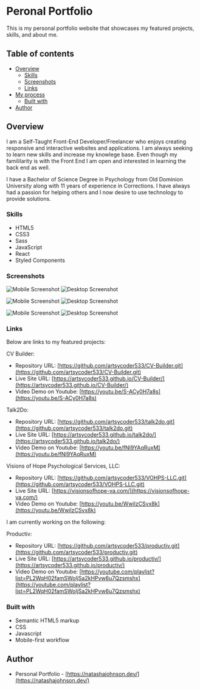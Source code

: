 # Peronal Portfolio

This is my personal portfolio website that showcases my featured projects, skills, and about me.

## Table of contents

- [Overview](#overview)
  - [Skills](#skills)
  - [Screenshots](#screenshots)
  - [Links](#links)
- [My process](#my-process)
  - [Built with](#built-with)
- [Author](#author)

## Overview

I am a Self-Taught Front-End Developer/Freelancer who enjoys creating responsive and interactive websites and applications. I am always seeking to learn new skills and increase my knowlege base. Even though my famililarity is with the Front End I am open and interested in learning the back end as well.

I have a Bachelor of Science Degree in Psychology from Old Dominion University along with 11 years of experience in Corrections. I have always had a passion for helping others and I now desire to use technology to provide solutions.

### Skills

- HTML5
- CSS3
- Sass
- JavaScript
- React
- Styled Components


### Screenshots

![Mobile Screenshot](cvbuilder_mobile.png)
![Desktop Screenshot](cvbuilder_desktop.png)

![Mobile Screenshot](talk2do_mobile.png)
![Desktop Screenshot](talk2do_desktop.png)

![Mobile Screenshot](vohps_mobile.png)
![Desktop Screenshot](vohps_desktop.png)

### Links

Below are links to my featured projects:

CV Builder: 

- Repository URL: [https://github.com/artsycoder533/CV-Builder.git](https://github.com/artsycoder533/CV-Builder.git)
- Live Site URL: [https://artsycoder533.github.io/CV-Builder/](https://artsycoder533.github.io/CV-Builder/)
- Video Demo on Youtube: [https://youtu.be/S-ACy0H7a8s](https://youtu.be/S-ACy0H7a8s)

Talk2Do:

- Repository URL: [https://github.com/artsycoder533/talk2do.git](https://github.com/artsycoder533/talk2do.git)
- Live Site URL: [https://artsycoder533.github.io/talk2do/](https://artsycoder533.github.io/talk2do/)
- Video Demo on Youtube: [https://youtu.be/fNI9YAqRuxM](https://youtu.be/fNI9YAqRuxM)

Visions of Hope Psychological Services, LLC:

- Repository URL: [https://github.com/artsycoder533/VOHPS-LLC.git](https://github.com/artsycoder533/VOHPS-LLC.git)
- Live Site URL: [https://visionsofhope-va.com/](https://visionsofhope-va.com/)
- Video Demo on Youtube: [https://youtu.be/WwilzCSvx8k](https://youtu.be/WwilzCSvx8k)

I am currently working on the following:

Productiv:
- Repository URL: [https://github.com/artsycoder533/productiv.git](https://github.com/artsycoder533/productiv.git)
- Live Site URL: [https://artsycoder533.github.io/productiv/](https://artsycoder533.github.io/productiv/)
- Video Demo on Youtube: [https://youtube.com/playlist?list=PL2WqH02famSWoIjSa2kHPvw6u7Qzsmshx](https://youtube.com/playlist?list=PL2WqH02famSWoIjSa2kHPvw6u7Qzsmshx)


### Built with

- Semantic HTML5 markup
- CSS
- Javascript
- Mobile-first workflow


## Author

- Personal Portfolio - [https://natashajohnson.dev/](https://natashajohnson.dev/)

